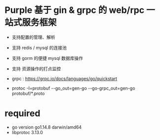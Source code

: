 # Purple 基于 gin & grpc 的 web/rpc 一站式服务框架

- 支持配置的管理、解析
- 支持 redis / mysql 的连接池
- 支持 gorm 的便捷 mysql 数据库操作
- 支持 资源操作的打点监控

- grpc : https://grpc.io/docs/languages/go/quickstart
- protoc -I=protobuf --go_out=gen-go --go-grpc_out=gen-go protobuf/*.proto

# required
- go version go1.14.8 darwin/amd64
- libprotoc 3.13.0


